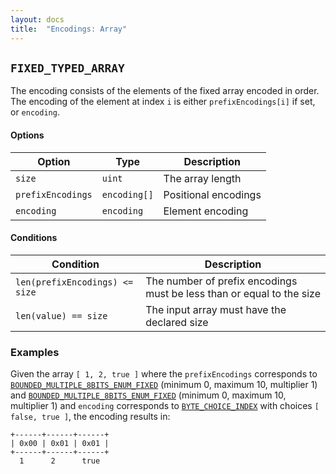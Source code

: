 ```yaml
---
layout: docs
title:  "Encodings: Array"
---
```


`FIXED_TYPED_ARRAY`
-------------------

The encoding consists of the elements of the fixed array encoded in order. The
encoding of the element at index `i` is either `prefixEncodings[i]` if set, or
`encoding`.

#### Options

| Option            | Type         | Description          |
|-------------------|--------------|----------------------|
| `size`            | `uint`       | The array length     |
| `prefixEncodings` | `encoding[]` | Positional encodings |
| `encoding`        | `encoding`   | Element encoding     |

#### Conditions

| Condition                      | Description                                                           |
|--------------------------------|-----------------------------------------------------------------------|
| `len(prefixEncodings) <= size` | The number of prefix encodings must be less than or equal to the size |
| `len(value) == size`           | The input array must have the declared size                           |

### Examples

Given the array `[ 1, 2, true ]` where the `prefixEncodings` corresponds to
[`BOUNDED_MULTIPLE_8BITS_ENUM_FIXED`](./integer) (minimum 0, maximum 10,
multiplier 1) and [`BOUNDED_MULTIPLE_8BITS_ENUM_FIXED`](./integer) (minimum 0,
maximum 10, multiplier 1) and `encoding` corresponds to
[`BYTE_CHOICE_INDEX`](./enum) with choices `[ false, true ]`, the encoding
results in:

```
+------+------+------+
| 0x00 | 0x01 | 0x01 |
+------+------+------+
  1      2      true
```
